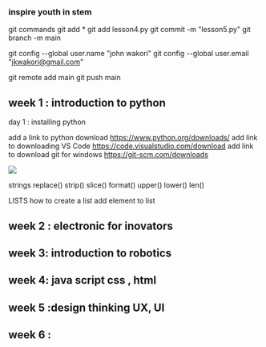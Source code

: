 ### inspire youth in stem
git commands
git add *
git add lesson4.py 
git commit -m "lesson5.py"
git branch -m main

git config --global user.name "john wakori"
git config --global user.email "jkwakori@gmail.com"

git remote add main
git push main


## week 1 : introduction to python
day 1 : installing python 

add a link to python download
https://www.python.org/downloads/
add link to downloading VS Code
https://code.visualstudio.com/download
add link to download git for windows
https://git-scm.com/downloads

![](https://file%2B.vscode-resource.vscode-cdn.net/c%3A/Users/LENOVO/Desktop/inspire%20in%20stem/Screenshot%202022-05-18%20093353.png?version%3D1652863367069)


strings
   replace()
   strip()
   slice()
   format()
   upper()
   lower()
   len()

LISTS 
how to create a list
add element to list
## week 2 : electronic for inovators

## week 3: introduction to robotics

## week 4: java script css , html

## week 5 :design thinking UX, UI

## week 6 : 

